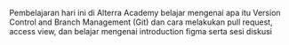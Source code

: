 Pembelajaran hari ini di Alterra Academy belajar mengenai  apa itu Version Control and Branch Management (Git) dan cara melakukan pull request, 
access view, dan  belajar mengenai introduction figma serta sesi  diskusi
